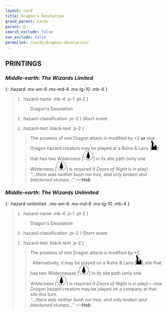 ```yaml
---
layout: card
title: Dragon's Desolation
grand_parent: Cards
parent: D
search_exclude: false
nav_exclude: false
permalink: /cards/dragons-desolation/
---
```


## PRINTINGS


### _Middle-earth: The Wizards Limited_

{: .hazard .mx-sm-6 .mx-md-8 .mx-lg-10 .mb-4 }
> {: .hazard-name .mb-4 .p-1 .pl-2 }
> > <div class="hazard-mp"></div>
> > <div class="card-name">Dragon's Desolation</div>
>
> {: .hazard-classification .pr-2 }
> Short-event
>
> {: .hazard-text .black-text .p-2 }
> > The prowess of one Dragon attack is modified by +2 **or** one Dragon hazard creature may be played at a Ruins & Lairs \[![](/assets/images/ruinlair.svg)] that has two Wilderness \[![](/assets/images/wilderness.svg)] in its site path (only one Wilderness \[![](/assets/images/wilderness.svg)] is required if _Doors of Night_ is in play). <br>_“...there was neither bush nor tree, and only broken and blackened stumps...”_ ***---&#65279;Hob*** 
>

### _Middle-earth: The Wizards Unlimited_

{: .hazard-unlimited ..mx-sm-6 .mx-md-8 .mx-lg-10 .mb-4 }
> {: .hazard-name .mb-4 .p-1 .pl-2 }
> > <div class="hazard-mp"></div>
> > <div class="card-name">Dragon's Desolation</div>
>
> {: .hazard-classification .pr-2 }
> Short-event
>
> {: .hazard-text .black-text .p-2 }
> > The prowess of one Dragon attack is modified by +2. <br>&ensp;Alternatively, it may be played on a Ruins & Lairs \[![](/assets/images/ruinlair.svg)] site that has two Wildernesses \[![](/assets/images/wilderness.svg)]  in its site path (only one Wilderness \[![](/assets/images/wilderness.svg)] is required if _Doors of Night_ is in play)---one Dragon hazard creature may be played on a company at that site this turn. <br>_“...there was neither bush nor tree, and only broken and blackened stumps...”_ ***---&#65279;Hob*** 
>
